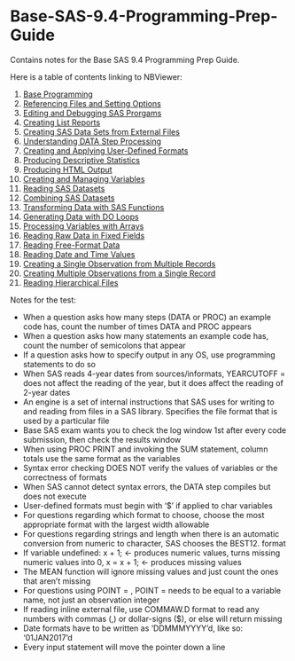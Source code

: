 # Base-SAS-9.4-Programming-Prep-Guide
Contains notes for the Base SAS 9.4 Programming Prep Guide.

Here is a table of contents linking to NBViewer:
01. [Base Programming](https://nbviewer.jupyter.org/github/JLeeHPA/Base-SAS-9.4-Programming-Prep-Guide/blob/master/Chapter%2001%20-%20Base%20Programming.ipynb#programs?flush_cache=true)
02. [Referencing Files and Setting Options](https://nbviewer.jupyter.org/github/JLeeHPA/Base-SAS-9.4-Programming-Prep-Guide/blob/master/Chapter%2002%20-%20Referencing%20Files%20and%20Setting%20Options.ipynb?flush_cache=true)
03. [Editing and Debugging SAS Prorgams](https://nbviewer.jupyter.org/github/JLeeHPA/Base-SAS-9.4-Programming-Prep-Guide/blob/master/Chapter%2003%20-%20Editing%20and%20Debugging%20SAS%20Programs.ipynb?flush_cache=true)
04. [Creating List Reports](https://nbviewer.jupyter.org/github/JLeeHPA/Base-SAS-9.4-Programming-Prep-Guide/blob/master/Chapter%2004%20-%20Creating%20List%20Reports.ipynb?flush_cache=true)
05. [Creating SAS Data Sets from External Files](https://nbviewer.jupyter.org/github/JLeeHPA/Base-SAS-9.4-Programming-Prep-Guide/blob/master/Chapter%2005%20-%20Creating%20SAS%20Data%20Sets%20from%20External%20Files.ipynb?flush_cache=true)
06. [Understanding DATA Step Processing](https://nbviewer.jupyter.org/github/JLeeHPA/Base-SAS-9.4-Programming-Prep-Guide/blob/master/Chapter%2006%20-%20Understanding%20DATA%20Step%20Processing.ipynb?flush_cache=true)
07. [Creating and Applying User-Defined Formats](https://nbviewer.jupyter.org/github/JLeeHPA/Base-SAS-9.4-Programming-Prep-Guide/blob/master/Chapter%2007%20-%20Creating%20and%20Applying%20User-Defined%20Formats.ipynb?flush_cache=true)
08. [Producing Descriptive Statistics](https://nbviewer.jupyter.org/github/JLeeHPA/Base-SAS-9.4-Programming-Prep-Guide/blob/master/Chapter%2008%20-%20Producing%20Descriptive%20Statistics.ipynb?flush_cache=true)
09. [Producing HTML Output](https://nbviewer.jupyter.org/github/JLeeHPA/Base-SAS-9.4-Programming-Prep-Guide/blob/master/Chapter%2009%20-%20Producing%20HTML%20Output.ipynb?flush_cache=true)
10. [Creating and Managing Variables](https://nbviewer.jupyter.org/github/JLeeHPA/Base-SAS-9.4-Programming-Prep-Guide/blob/master/Chapter%2010%20-%20Creating%20and%20Managing%20Variables.ipynb?flush_cache=true)
11. [Reading SAS Datasets](https://nbviewer.jupyter.org/github/JLeeHPA/Base-SAS-9.4-Programming-Prep-Guide/blob/master/Chapter%2011%20-%20Reading%20SAS%20Datasets.ipynb?flush_cache=true)
12. [Combining SAS Datasets](https://nbviewer.jupyter.org/github/JLeeHPA/Base-SAS-9.4-Programming-Prep-Guide/blob/master/Chapter%2012%20-%20Combining%20SAS%20Datasets.ipynb?flush_cache=true)
13. [Transforming Data with SAS Functions](https://nbviewer.jupyter.org/github/JLeeHPA/Base-SAS-9.4-Programming-Prep-Guide/blob/master/Chapter%2013%20-%20Transforming%20Data%20with%20SAS%20Functions.ipynb?flush_cache=true)
14. [Generating Data with DO Loops](https://nbviewer.jupyter.org/github/JLeeHPA/Base-SAS-9.4-Programming-Prep-Guide/blob/master/Chapter%2014%20-%20Generating%20Data%20with%20DO%20Loops.ipynb?flush_cache=true)
15. [Processing Variables with Arrays](https://nbviewer.jupyter.org/github/JLeeHPA/Base-SAS-9.4-Programming-Prep-Guide/blob/master/Chapter%2015%20-%20Processing%20Variables%20with%20Arrays.ipynb?flush_cache=true)
16. [Reading Raw Data in Fixed Fields](https://nbviewer.jupyter.org/github/JLeeHPA/Base-SAS-9.4-Programming-Prep-Guide/blob/master/Chapter%2016%20-%20Reading%20Raw%20Data%20in%20Fixed%20Fields.ipynb?flush_cache=true)
17. [Reading Free-Format Data](https://nbviewer.jupyter.org/github/JLeeHPA/Base-SAS-9.4-Programming-Prep-Guide/blob/master/Chapter%2017%20-%20Reading%20Free-Format%20Data.ipynb?flush_cache=true)
18. [Reading Date and Time Values](https://nbviewer.jupyter.org/github/JLeeHPA/Base-SAS-9.4-Programming-Prep-Guide/blob/master/Chapter%2018%20-%20Reading%20Date%20and%20Time%20Values.ipynb?flush_cache=true)
19. [Creating a Single Observation from Multiple Records](https://nbviewer.jupyter.org/github/JLeeHPA/Base-SAS-9.4-Programming-Prep-Guide/blob/master/Chapter%2019%20-%20Creating%20a%20Single%20Observation%20from%20Multiple%20Records.ipynb?flush_cache=true)
20. [Creating Multiple Observations from a Single Record](https://nbviewer.jupyter.org/github/JLeeHPA/Base-SAS-9.4-Programming-Prep-Guide/blob/master/Chapter%2020%20-%20Creating%20Multiple%20Observations%20from%20a%20Single%20Record.ipynb?flush_cache=true)
21. [Reading Hierarchical Files](https://nbviewer.jupyter.org/github/JLeeHPA/Base-SAS-9.4-Programming-Prep-Guide/blob/master/Chapter%2021%20-%20Reading%20Hierarchical%20Files.ipynb?flush_cache=true)

Notes for the test:
* When a question asks how many steps (DATA or PROC) an example code has, count the number of times DATA and PROC appears
*	When a question asks how many statements an example code has, count the number of semicolons that appear
*	If a question asks how to specify output in any OS, use programming statements to do so
*	When SAS reads 4-year dates from sources/informats, YEARCUTOFF = does not affect the reading of the year, but it does affect the reading of 2-year dates
*	An engine is a set of internal instructions that SAS uses for writing to and reading from files in a SAS library. Specifies the file format that is used by a particular file
*	Base SAS exam wants you to check the log window 1st after every code submission, then check the results window
*	When using PROC PRINT and invoking the SUM statement, column totals use the same format as the variables
*	Syntax error checking DOES NOT verify the values of variables or the correctness of formats
*	When SAS cannot detect syntax errors, the DATA step compiles but does not execute
*	User-defined formats must begin with ‘$’ if applied to char variables
*	For questions regarding which format to choose, choose the most appropriate format with the largest width allowable
*	For questions regarding strings and length when there is an automatic conversion from numeric to character, SAS chooses the BEST12. format
*	If variable undefined:	x + 1; <- produces numeric values, turns missing numeric values into 0,	x = x + 1; <- produces missing values
*	The MEAN function will ignore missing values and just count the ones that aren’t missing
*	For questions using POINT = , POINT = needs to be equal to a variable name, not just an observation integer
*	If reading inline external file, use COMMAW.D format to read any numbers with commas (,) or dollar-signs ($), or else will return missing
*	Date formats have to be written as  ‘DDMMMYYYY’d, like so: ‘01JAN2017’d
*	Every input statement will move the pointer down a line

